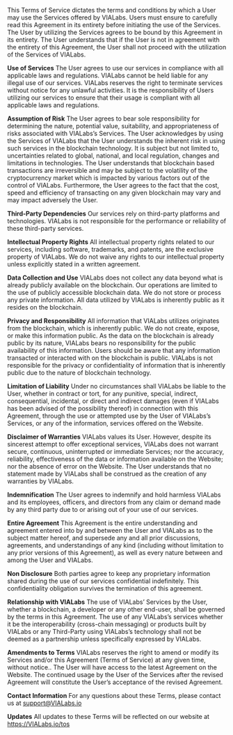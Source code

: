 This Terms of Service dictates the terms and conditions by which a User may use the Services offered by VIALabs. Users must ensure to carefully read this Agreement in its entirety before initiating the use of the Services. The User by utilizing the Services agrees to be bound by this Agreement in its entirety. The User understands that if the User is not in agreement with the entirety of this Agreement, the User shall not proceed with the utilization of the Services of VIALabs.

**Use of Services**
The User agrees to use our services in compliance with all applicable laws and regulations. VIALabs cannot be held liable for any illegal use of our services. VIALabs reserves the right to terminate services without notice for any unlawful activities. It is the responsibility of Users utilizing our services to ensure that their usage is compliant with all applicable laws and regulations.

**Assumption of Risk**
The User agrees to bear sole responsibility for determining the nature, potential value, suitability, and appropriateness of risks associated with VIALabs’s Services. The User acknowledges by using the Services of VIALabs that the User understands the inherent risk in using such services in the blockchain technology. It is subject but not limited to, uncertainties related to global, national, and local regulation, changes and limitations in technologies. The User understands that blockchain based transactions are irreversible and may be subject to the volatility of the cryptocurrency market which is impacted by various factors out of the control of VIALabs. Furthermore, the User agrees to the fact that the cost, speed and efficiency of transacting on any given blockchain may vary and may impact adversely the User.

**Third-Party Dependencies**
Our services rely on third-party platforms and technologies. VIALabs is not responsible for the performance or reliability of these third-party services.

**Intellectual Property Rights**
All intellectual property rights related to our services, including software, trademarks, and patents, are the exclusive property of VIALabs. We do not waive any rights to our intellectual property unless explicitly stated in a written agreement.

**Data Collection and Use**
VIALabs does not collect any data beyond what is already publicly available on the blockchain. Our operations are limited to the use of publicly accessible blockchain data. We do not store or process any private information. All data utilized by VIALabs is inherently public as it resides on the blockchain.

**Privacy and Responsibility**
All information that VIALabs utilizes originates from the blockchain, which is inherently public. We do not create, expose, or make this information public. As the data on the blockchain is already public by its nature, VIALabs bears no responsibility for the public availability of this information. Users should be aware that any information transacted or interacted with on the blockchain is public. VIALabs is not responsible for the privacy or confidentiality of information that is inherently public due to the nature of blockchain technology.

**Limitation of Liability**
Under no circumstances shall VIALabs be liable to the User, whether in contract or tort, for any punitive, special, indirect, consequential, incidental, or direct and indirect damages (even if VIALabs has been advised of the possibility thereof) in connection with this Agreement, through the use or attempted use by the User of VIALabs’s Services, or any of the information, services offered on the Website.

**Disclaimer of Warranties**
VIALabs values its User. However, despite its sincerest attempt to offer exceptional services, VIALabs does not warrant secure, continuous, uninterrupted or immediate Services; nor the accuracy, reliability, effectiveness of the data or information available on the Website; nor the absence of error on the Website. The User understands that no statement made by VIALabs shall be construed as the creation of any warranties by VIALabs.

**Indemnification**
The User agrees to indemnify and hold harmless VIALabs and its employees, officers, and directors from any claim or demand made by any third party due to or arising out of your use of our services.

**Entire Agreement**
This Agreement is the entire understanding and agreement entered into by and between the User and VIALabs as to the subject matter hereof, and supersede any and all prior discussions, agreements, and understandings of any kind (including without limitation to any prior versions of this Agreement), as well as every nature between and among the User and VIALabs.

**Non Disclosure**
Both parties agree to keep any proprietary information shared during the use of our services confidential indefinitely. This confidentiality obligation survives the termination of this agreement.


**Relationship with VIALabs**
The use of VIALabs’ Services by the User, whether a blockchain, a developer or any other end-user, shall be governed by the terms in this Agreement. The use of any VIALabs’s services whether it be the interoperability (cross-chain messaging) or products built by VIALabs or any Third-Party using VIALabs’s technology shall not be deemed as a partnership unless specifically expressed by VIALabs.

**Amendments to Terms**
VIALabs reserves the right to amend or modify its Services and/or this Agreement (Terms of Service) at any given time, without notice.. The User will have access to the latest Agreement on the Website. The continued usage by the User of the Services after the revised Agreement will constitute the User’s acceptance of the revised Agreement.

**Contact Information**
For any questions about these Terms, please contact us at support@VIALabs.io

**Updates**
All updates to these Terms will be reflected on our website at https://VIALabs.io/tos 
